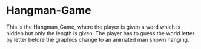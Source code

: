 # Hangman-Game
This is the Hangman_Game, where the player is given a word which is hidden but only the length is given. The player has to guess the world letter by letter before the graphics change to an animated man shown hanging.
